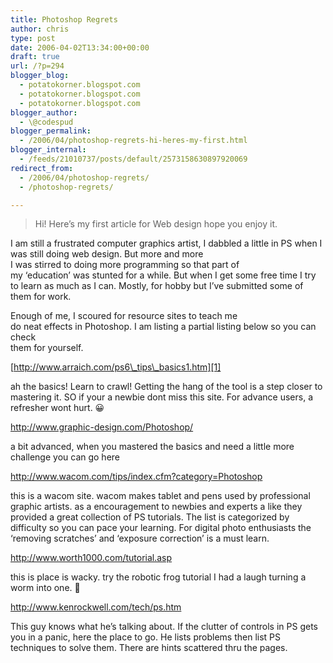 ```yaml
---
title: Photoshop Regrets
author: chris
type: post
date: 2006-04-02T13:34:00+00:00
draft: true
url: /?p=294
blogger_blog:
  - potatokorner.blogspot.com
  - potatokorner.blogspot.com
  - potatokorner.blogspot.com
blogger_author:
  - \@codespud
blogger_permalink:
  - /2006/04/photoshop-regrets-hi-heres-my-first.html
blogger_internal:
  - /feeds/21010737/posts/default/2573158630897920069
redirect_from: 
  - /2006/04/photoshop-regrets/
  - /photoshop-regrets/

---
```

> Hi! Here&#8217;s my first article for Web design hope you enjoy it.

I am still a frustrated computer graphics artist, I dabbled a little in PS when I was still doing web design. But more and more  
I was stirred to doing more programming so that part of  
my &#8216;education&#8217; was stunted for a while. But when I get some free time I try to learn as much as I can. Mostly, for hobby but I&#8217;ve submitted some of them for work.

Enough of me, I scoured for resource sites to teach me  
do neat effects in Photoshop. I am listing a partial listing below so you can check  
them for yourself.

[http://www.arraich.com/ps6\_tips\_basics1.htm][1]

ah the basics! Learn to crawl! Getting the hang of the tool is a step closer to mastering it. SO if your a newbie dont miss this site. For advance users, a refresher wont hurt. 😀

<http://www.graphic-design.com/Photoshop/>

a bit advanced, when you mastered the basics and need a little more challenge you can go here

<http://www.wacom.com/tips/index.cfm?category=Photoshop>

this is a wacom site. wacom makes tablet and pens used by professional graphic artists. as a encouragement to newbies and experts a like they provided a great collection of PS tutorials. The list is categorized by difficulty so you can pace your learning. For digital photo enthusiasts the &#8216;removing scratches&#8217; and &#8216;exposure correction&#8217; is a must learn.

<http://www.worth1000.com/tutorial.asp>

this is place is wacky. try the robotic frog tutorial I had a laugh turning a worm into one. 🙂

<http://www.kenrockwell.com/tech/ps.htm>

This guy knows what he&#8217;s talking about. If the clutter of controls in PS gets you in a panic, here the place to go. He lists problems then list PS techniques to solve them. There are hints scattered thru the pages.

 [1]: http://www.arraich.com/ps6_tips_basics1.htm